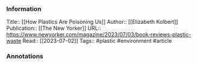
### Information
Title:: [[How Plastics Are Poisoning Us]]
Author:: [[Elizabeth Kolbert]]
Publication:: [[The New Yorker]]
URL:: https://www.newyorker.com/magazine/2023/07/03/book-reviews-plastic-waste
Read:: [[2023-07-02]]
Tags:: #plastic #environment 
#article

### Annotations

